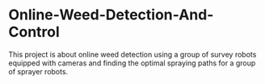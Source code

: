 # Online-Weed-Detection-And-Control
This project is about online weed detection using a group of survey robots equipped with cameras and finding the optimal spraying paths for a group of sprayer robots. 
